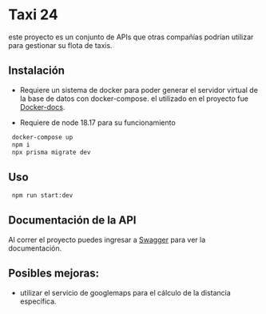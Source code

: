 # Taxi 24
este proyecto es un conjunto de  APIs que otras compañías podrían
utilizar para gestionar su flota de taxis. 

## Instalación
 -  Requiere un sistema de docker para poder generar el servidor virtual de la base de datos con docker-compose.
el utilizado en el proyecto fue [Docker-docs](https://www.docker.com/products/docker-desktop/).

 - Requiere de node 18.17 para su funcionamiento

```cmd
 docker-compose up
 npm i
 npx prisma migrate dev
 ```


## Uso
```cmd
 npm run start:dev
 ```


## Documentación de la API

Al correr el proyecto puedes ingresar a [Swagger](http://localhost:3001/document) para ver la documentación.

## Posibles mejoras:

- utilizar el servicio de googlemaps para el cálculo de la distancia específica.